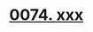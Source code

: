 # [0074. xxx](https://github.com/Tdahuyou/chrome/tree/main/0074.%20xxx)

<!-- region:toc -->

<!-- endregion:toc -->



